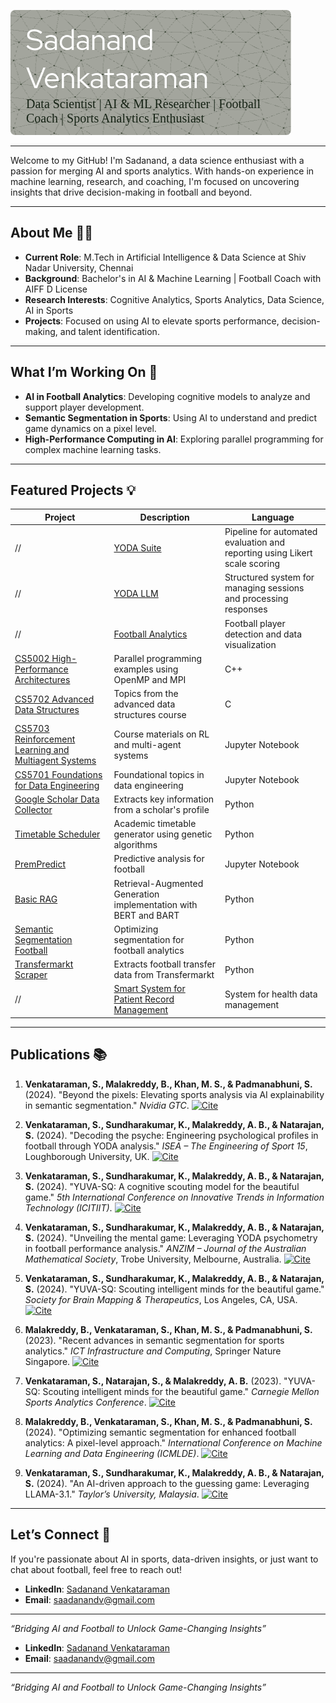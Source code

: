 ![Header](./github-header-image2.png)

---

Welcome to my GitHub! I'm Sadanand, a data science enthusiast with a passion for merging AI and sports analytics. With hands-on experience in machine learning, research, and coaching, I'm focused on uncovering insights that drive decision-making in football and beyond.

---

## About Me 🧑‍💻
- **Current Role**: M.Tech in Artificial Intelligence & Data Science at Shiv Nadar University, Chennai
- **Background**: Bachelor's in AI & Machine Learning | Football Coach with AIFF D License
- **Research Interests**: Cognitive Analytics, Sports Analytics, Data Science, AI in Sports
- **Projects**: Focused on using AI to elevate sports performance, decision-making, and talent identification.

---

## What I’m Working On 🚀
- **AI in Football Analytics**: Developing cognitive models to analyze and support player development.
- **Semantic Segmentation in Sports**: Using AI to understand and predict game dynamics on a pixel level.
- **High-Performance Computing in AI**: Exploring parallel programming for complex machine learning tasks.

---

## Featured Projects 💡

| Project | Description | Language |
| ------- | ----------- | -------- |
//| [YODA Suite](https://github.com/sadanandv/YODA_SUITE) | Pipeline for automated evaluation and reporting using Likert scale scoring | Python |
//| [YODA LLM](https://github.com/sadanandv/YODA_LLM) | Structured system for managing sessions and processing responses | Python |
//| [Football Analytics](https://github.com/sadanandv/football-analytics) | Football player detection and data visualization | Python |
| [CS5002 High-Performance Architectures](https://github.com/sadanandv/CS5002High-Performance-Architectures-for-AI) | Parallel programming examples using OpenMP and MPI | C++ |
| [CS5702 Advanced Data Structures](https://github.com/sadanandv/CS5702AdvancedDataStructures-Algorithms) | Topics from the advanced data structures course | C |
| [CS5703 Reinforcement Learning and Multiagent Systems](https://github.com/sadanandv/CS5703-Reinforcement-Learning-and-Multiagent-Systems) | Course materials on RL and multi-agent systems | Jupyter Notebook |
| [CS5701 Foundations for Data Engineering](https://github.com/sadanandv/CS5701-Foundations-for-Data-Engineering) | Foundational topics in data engineering | Jupyter Notebook |
| [Google Scholar Data Collector](https://github.com/sadanandv/Google-Scholar-Data-Collector) | Extracts key information from a scholar's profile | Python |
| [Timetable Scheduler](https://github.com/sadanandv/Timetable-Scheduler-using-Genetic-Algorithm) | Academic timetable generator using genetic algorithms | Python |
| [PremPredict](https://github.com/sadanandv/PremPredict) | Predictive analysis for football | Jupyter Notebook |
| [Basic RAG](https://github.com/sadanandv/Basic-RAG) | Retrieval-Augmented Generation implementation with BERT and BART | Python |
| [Semantic Segmentation Football](https://github.com/sadanandv/Semantic_Segmentation_Football) | Optimizing segmentation for football analytics | Python |
| [Transfermarkt Scraper](https://github.com/sadanandv/transfermarkt-scraper) | Extracts football transfer data from Transfermarkt | Python |
//| [Smart System for Patient Record Management](https://github.com/sadanandv/Smart-System-for-Patient-Record-Management) | System for health data management | Python |

---

## Publications 📚

1. **Venkataraman, S., Malakreddy, B., Khan, M. S., & Padmanabhuni, S.** (2024). "Beyond the pixels: Elevating sports analysis via AI explainability in semantic segmentation." *Nvidia GTC*.
   [![Cite](https://img.shields.io/badge/Cite-blue?style=flat&logo=google-scholar)](https://scholar.google.com/)

2. **Venkataraman, S., Sundharakumar, K., Malakreddy, A. B., & Natarajan, S.** (2024). "Decoding the psyche: Engineering psychological profiles in football through YODA analysis." *ISEA – The Engineering of Sport 15*, Loughborough University, UK.
   [![Cite](https://img.shields.io/badge/Cite-blue?style=flat&logo=google-scholar)](https://scholar.google.com/)

3. **Venkataraman, S., Sundharakumar, K., Malakreddy, A. B., & Natarajan, S.** (2024). "YUVA-SQ: A cognitive scouting model for the beautiful game." *5th International Conference on Innovative Trends in Information Technology (ICITIIT)*.
   [![Cite](https://img.shields.io/badge/Cite-blue?style=flat&logo=google-scholar)](https://scholar.google.com/)

4. **Venkataraman, S., Sundharakumar, K., Malakreddy, A. B., & Natarajan, S.** (2024). "Unveiling the mental game: Leveraging YODA psychometry in football performance analysis." *ANZIM – Journal of the Australian Mathematical Society*, Trobe University, Melbourne, Australia.
   [![Cite](https://img.shields.io/badge/Cite-blue?style=flat&logo=google-scholar)](https://scholar.google.com/)

5. **Venkataraman, S., Sundharakumar, K., Malakreddy, A. B., & Natarajan, S.** (2024). "YUVA-SQ: Scouting intelligent minds for the beautiful game." *Society for Brain Mapping & Therapeutics*, Los Angeles, CA, USA.
   [![Cite](https://img.shields.io/badge/Cite-blue?style=flat&logo=google-scholar)](https://scholar.google.com/)

6. **Malakreddy, B., Venkataraman, S., Khan, M. S., & Padmanabhuni, S.** (2023). "Recent advances in semantic segmentation for sports analytics." *ICT Infrastructure and Computing*, Springer Nature Singapore.
   [![Cite](https://img.shields.io/badge/Cite-blue?style=flat&logo=google-scholar)](https://scholar.google.com/)

7. **Venkataraman, S., Natarajan, S., & Malakreddy, A. B.** (2023). "YUVA-SQ: Scouting intelligent minds for the beautiful game." *Carnegie Mellon Sports Analytics Conference*.
   [![Cite](https://img.shields.io/badge/Cite-blue?style=flat&logo=google-scholar)](https://scholar.google.com/)

8. **Malakreddy, B., Venkataraman, S., Khan, M. S., & Padmanabhuni, S.** (2024). "Optimizing semantic segmentation for enhanced football analytics: A pixel-level approach." *International Conference on Machine Learning and Data Engineering (ICMLDE)*.
   [![Cite](https://img.shields.io/badge/Cite-blue?style=flat&logo=google-scholar)](https://scholar.google.com/)

9. **Venkataraman, S., Sundharakumar, K., Malakreddy, A. B., & Natarajan, S.** (2024). "An AI-driven approach to the guessing game: Leveraging LLAMA-3.1." *Taylor’s University, Malaysia*.
   [![Cite](https://img.shields.io/badge/Cite-blue?style=flat&logo=google-scholar)](https://scholar.google.com/)

---

## Let’s Connect 🤝
If you're passionate about AI in sports, data-driven insights, or just want to chat about football, feel free to reach out!

- **LinkedIn**: [Sadanand Venkataraman](https://www.linkedin.com/in/sadanand-venkataraman/)
- **Email**: saadanandv@gmail.com

---

*“Bridging AI and Football to Unlock Game-Changing Insights”*

- **LinkedIn**: [Sadanand Venkataraman](https://www.linkedin.com/in/sadanand-venkataraman/)
- **Email**: saadanandv@gmail.com

---

*“Bridging AI and Football to Unlock Game-Changing Insights”*
